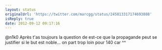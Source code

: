```yaml
---
layout: status
originalUrl: 'https://twitter.com/marcgg/status/245813317174693888'
isReply: true
date: 2012-09-12 09:17:16
---
```


@n1k0 Après t'as toujours la question de est-ce que la propagande peut se justifier si le but est noble... on part trop loin pour 140 car ^^
